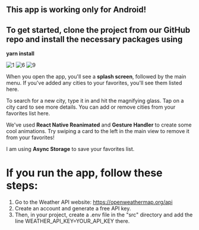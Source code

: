 ## This app is working only for **Android**! 
## To get started, clone the project from our GitHub repo and install the necessary packages using 
**yarn install**

![1](https://github.com/user-attachments/assets/0eaa107b-0835-463f-9c19-e80d771ac620)
![6](https://github.com/user-attachments/assets/4577584b-9686-4e6a-9b4f-2847a80ffbf2)
![9](https://github.com/user-attachments/assets/c256d140-2b1e-44cf-b896-5dec4cb1e375)


When you open the app, you'll see a **splash screen**, followed by the main menu. 
If you've added any cities to your favorites, you'll see them listed here.

To search for a new city, type it in and hit the magnifying glass. 
Tap on a city card to see more details. 
You can add or remove cities from your favorites list here.

We've used **React Native Reanimated** and **Gesture Handler** to create some cool animations. 
Try swiping a card to the left in the main view to remove it from your favorites!

I am using **Async Storage** to save your favorites list.


# If you run the app, follow these steps:

1. Go to the Weather API website: https://openweathermap.org/api
2. Create an account and generate a free API key.
3. Then, in your project, create a .env file in the "src" directory and add the line WEATHER_API_KEY=YOUR_API_KEY there.
